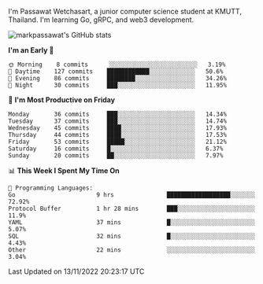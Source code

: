 
I'm Passawat Wetchasart, a junior computer science student at KMUTT, Thailand. I'm learning Go, gRPC, and web3 development.


![markpassawat's GitHub stats](https://github-readme-stats.vercel.app/api?username=markpassawat&show_icons=true&theme=radical)

<!--START_SECTION:waka-->
**I'm an Early 🐤** 

```text
🌞 Morning    8 commits      ░░░░░░░░░░░░░░░░░░░░░░░░░   3.19% 
🌆 Daytime    127 commits    ████████████░░░░░░░░░░░░░   50.6% 
🌃 Evening    86 commits     ████████░░░░░░░░░░░░░░░░░   34.26% 
🌙 Night      30 commits     ███░░░░░░░░░░░░░░░░░░░░░░   11.95%

```
📅 **I'm Most Productive on Friday** 

```text
Monday       36 commits     ███░░░░░░░░░░░░░░░░░░░░░░   14.34% 
Tuesday      37 commits     ███░░░░░░░░░░░░░░░░░░░░░░   14.74% 
Wednesday    45 commits     ████░░░░░░░░░░░░░░░░░░░░░   17.93% 
Thursday     44 commits     ████░░░░░░░░░░░░░░░░░░░░░   17.53% 
Friday       53 commits     █████░░░░░░░░░░░░░░░░░░░░   21.12% 
Saturday     16 commits     █░░░░░░░░░░░░░░░░░░░░░░░░   6.37% 
Sunday       20 commits     ██░░░░░░░░░░░░░░░░░░░░░░░   7.97%

```


📊 **This Week I Spent My Time On** 

```text
💬 Programming Languages: 
Go                       9 hrs               ██████████████████░░░░░░░   72.92% 
Protocol Buffer          1 hr 28 mins        ███░░░░░░░░░░░░░░░░░░░░░░   11.9% 
YAML                     37 mins             █░░░░░░░░░░░░░░░░░░░░░░░░   5.07% 
SQL                      32 mins             █░░░░░░░░░░░░░░░░░░░░░░░░   4.43% 
Other                    22 mins             ░░░░░░░░░░░░░░░░░░░░░░░░░   3.04%

```


 Last Updated on 13/11/2022 20:23:17 UTC
<!--END_SECTION:waka-->

<!--
**markpassawat/markpassawat** is a ✨ _special_ ✨ repository because its `README.md` (this file) appears on your GitHub profile.

Here are some ideas to get you started:

- 🔭 I’m currently working on ...
- 🌱 I’m currently learning ...
- 👯 I’m looking to collaborate on ...
- 🤔 I’m looking for help with ...
- 💬 Ask me about ...
- 📫 How to reach me: ...
- 😄 Pronouns: He/Him
- ⚡ Fun fact: ...
-->

